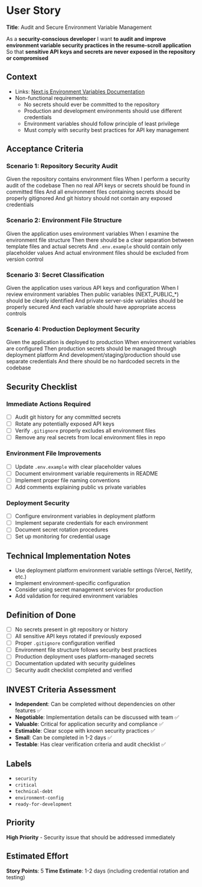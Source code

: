 # User Story

**Title**: Audit and Secure Environment Variable Management

As a **security-conscious developer**
I want **to audit and improve environment variable security practices in the resume-scroll application**
So that **sensitive API keys and secrets are never exposed in the repository or compromised**

## Context
- Links: [Next.js Environment Variables Documentation](https://nextjs.org/docs/app/building-your-application/configuring/environment-variables)
- Non-functional requirements:
  - No secrets should ever be committed to the repository
  - Production and development environments should use different credentials
  - Environment variables should follow principle of least privilege
  - Must comply with security best practices for API key management

## Acceptance Criteria

### Scenario 1: Repository Security Audit
Given the repository contains environment files
When I perform a security audit of the codebase
Then no real API keys or secrets should be found in committed files
And all environment files containing secrets should be properly gitignored
And git history should not contain any exposed credentials

### Scenario 2: Environment File Structure
Given the application uses environment variables
When I examine the environment file structure
Then there should be a clear separation between template files and actual secrets
And `.env.example` should contain only placeholder values
And actual environment files should be excluded from version control

### Scenario 3: Secret Classification
Given the application uses various API keys and configuration
When I review environment variables
Then public variables (NEXT_PUBLIC_*) should be clearly identified
And private server-side variables should be properly secured
And each variable should have appropriate access controls

### Scenario 4: Production Deployment Security
Given the application is deployed to production
When environment variables are configured
Then production secrets should be managed through deployment platform
And development/staging/production should use separate credentials
And there should be no hardcoded secrets in the codebase

## Security Checklist

### Immediate Actions Required
- [ ] Audit git history for any committed secrets
- [ ] Rotate any potentially exposed API keys
- [ ] Verify `.gitignore` properly excludes all environment files
- [ ] Remove any real secrets from local environment files in repo

### Environment File Improvements
- [ ] Update `.env.example` with clear placeholder values
- [ ] Document environment variable requirements in README
- [ ] Implement proper file naming conventions
- [ ] Add comments explaining public vs private variables

### Deployment Security
- [ ] Configure environment variables in deployment platform
- [ ] Implement separate credentials for each environment
- [ ] Document secret rotation procedures
- [ ] Set up monitoring for credential usage

## Technical Implementation Notes
- Use deployment platform environment variable settings (Vercel, Netlify, etc.)
- Implement environment-specific configuration
- Consider using secret management services for production
- Add validation for required environment variables

## Definition of Done
- [ ] No secrets present in git repository or history
- [ ] All sensitive API keys rotated if previously exposed
- [ ] Proper `.gitignore` configuration verified
- [ ] Environment file structure follows security best practices
- [ ] Production deployment uses platform-managed secrets
- [ ] Documentation updated with security guidelines
- [ ] Security audit checklist completed and verified

## INVEST Criteria Assessment
- **Independent**: Can be completed without dependencies on other features ✅
- **Negotiable**: Implementation details can be discussed with team ✅
- **Valuable**: Critical for application security and compliance ✅
- **Estimable**: Clear scope with known security practices ✅
- **Small**: Can be completed in 1-2 days ✅
- **Testable**: Has clear verification criteria and audit checklist ✅

## Labels
- `security`
- `critical`
- `technical-debt`
- `environment-config`
- `ready-for-development`

## Priority
**High Priority** - Security issue that should be addressed immediately

## Estimated Effort
**Story Points**: 5
**Time Estimate**: 1-2 days (including credential rotation and testing)
